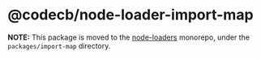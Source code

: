 # @codecb/node-loader-import-map

**NOTE:** This package is moved to the [node-loaders](https://github.com/code-cb/node-loaders) monorepo, under the `packages/import-map` directory.
